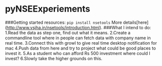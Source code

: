 # pyNSEExperiements
###Getting started resources:
`pip install nsetools`
More details[here] (http://www.vsjha.in/nsetools/introduction.html).
###What I intend to do:
1.Read the data as step one, find out what it means.
2.Create a commandline tool where in people can fetch data with company name in real time.
3.Connect this with growl to give real time desktop notification for mac
4.Push data from here and try to project what could be good places to invest it.
5.As a student who can afford Rs 500 investment where could I invest?
6.Slowly take the higher grounds on this.

